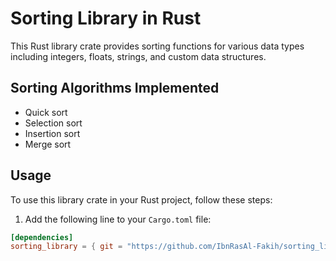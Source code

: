 # Sorting Library in Rust

This Rust library crate provides sorting functions for various data types including integers, floats, strings, and custom data structures.

## Sorting Algorithms Implemented

- Quick sort
- Selection sort
- Insertion sort
- Merge sort

## Usage

To use this library crate in your Rust project, follow these steps:

1. Add the following line to your `Cargo.toml` file:

```toml
[dependencies]
sorting_library = { git = "https://github.com/IbnRasAl-Fakih/sorting_library" }

